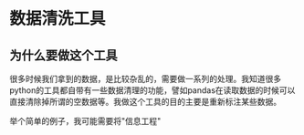 # 数据清洗工具

## 为什么要做这个工具

很多时候我们拿到的数据，是比较杂乱的，需要做一系列的处理。我知道很多python的工具都自带有一些数据清理的功能，譬如pandas在读取数据的时候可以
直接清除掉所谓的空数据等。我做这个工具的目的主要是重新标注某些数据。

举个简单的例子，我可能需要将"信息工程"